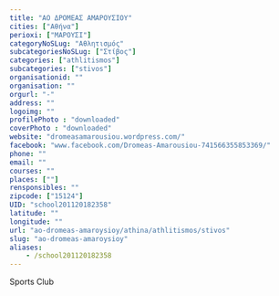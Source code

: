 ```yaml
---
title: "ΑΟ ΔΡΟΜΕΑΣ ΑΜΑΡΟΥΣΙΟΥ"
cities: ["Αθήνα"]
perioxi: ["ΜΑΡΟΥΣΙ"]
categoryNoSLug: "Αθλητισμός"
subcategoriesNoSLug: ["Στίβος"]
categories: ["athlitismos"]
subcategories: ["stivos"]
organisationid: ""
organisation: ""
orgurl: "-"
address: ""
logoimg: ""
profilePhoto : "downloaded"
coverPhoto : "downloaded"
website: "dromeasamarousiou.wordpress.com/"
facebook: "www.facebook.com/Dromeas-Amarousiou-741566355853369/"
phone: ""
email: ""
courses: ""
places: [""]
rensponsibles: ""
zipcode: ["15124"]
UID: "school201120182358"
latitude: ""
longitude: ""
url: "ao-dromeas-amaroysioy/athina/athlitismos/stivos"
slug: "ao-dromeas-amaroysioy"
aliases:
    - /school201120182358
---
```



Sports Club


